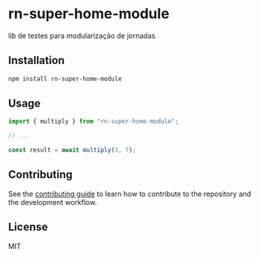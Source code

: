 # rn-super-home-module

lib de testes para modularização de jornadas

## Installation

```sh
npm install rn-super-home-module
```

## Usage

```js
import { multiply } from "rn-super-home-module";

// ...

const result = await multiply(3, 7);
```

## Contributing

See the [contributing guide](CONTRIBUTING.md) to learn how to contribute to the repository and the development workflow.

## License

MIT
